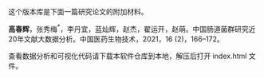 这个版本库是下面一篇研究论文的附加材料。

**高春辉**，张秀梅<sup>*</sup>，李丹宜，蓝灿辉，赵杰，翟运开，赵萌。中国肠道菌群研究近20年文献大数据分析。中国医药生物技术，2021，16 (2)，166–172。

查看数据分析和可视化代码请下载本软件仓库到本地，解压后打开 index.html 文件。
